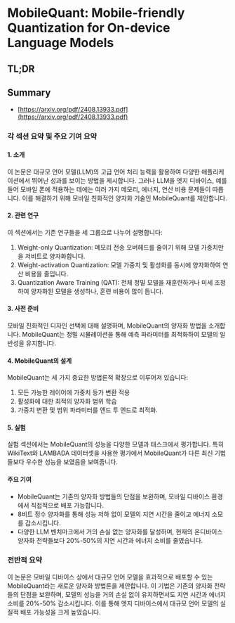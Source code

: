 # MobileQuant: Mobile-friendly Quantization for On-device Language Models
## TL;DR
## Summary
- [https://arxiv.org/pdf/2408.13933.pdf](https://arxiv.org/pdf/2408.13933.pdf)

### 각 섹션 요약 및 주요 기여 요약

#### 1. 소개
이 논문은 대규모 언어 모델(LLM)의 고급 언어 처리 능력을 활용하여 다양한 애플리케이션에서 뛰어난 성과를 보이는 방법을 제시합니다. 그러나 LLM을 엣지 디바이스, 예를 들어 모바일 폰에 적용하는 데에는 여러 가지 메모리, 에너지, 연산 비용 문제들이 따릅니다. 이를 해결하기 위해 모바일 친화적인 양자화 기술인 MobileQuant를 제안합니다.

#### 2. 관련 연구
이 섹션에서는 기존 연구들을 세 그룹으로 나누어 설명합니다: 
1. Weight-only Quantization: 메모리 전송 오버헤드를 줄이기 위해 모델 가중치만을 저비트로 양자화합니다.
2. Weight-activation Quantization: 모델 가중치 및 활성화를 동시에 양자화하여 연산 비용을 줄입니다.
3. Quantization Aware Training (QAT): 전체 정밀 모델을 재훈련하거나 미세 조정하여 양자화된 모델을 생성하나, 훈련 비용이 많이 듭니다.

#### 3. 사전 준비
모바일 친화적인 디자인 선택에 대해 설명하며, MobileQuant의 양자화 방법을 소개합니다. MobileQuant는 정밀 시뮬레이션을 통해 예측 파라미터를 최적화하여 모델의 일반성을 유지합니다.

#### 4. MobileQuant의 설계
MobileQuant는 세 가지 중요한 방법론적 확장으로 이루어져 있습니다:
1. 모든 가능한 레이어에 가중치 등가 변환 적용
2. 활성화에 대한 최적의 양자화 범위 학습
3. 가중치 변환 및 범위 파라미터를 엔드 투 엔드로 최적화.

#### 5. 실험
실험 섹션에서는 MobileQuant의 성능을 다양한 모델과 태스크에서 평가합니다. 특히 WikiText와 LAMBADA 데이터셋을 사용한 평가에서 MobileQuant가 다른 최신 기법들보다 우수한 성능을 보였음을 보여줍니다.

#### 주요 기여
- MobileQuant는 기존의 양자화 방법들의 단점을 보완하며, 모바일 디바이스 환경에서 직접적으로 배포 가능합니다.
- 8비트 정수 양자화를 통해 성능 저하 없이 모델의 지연 시간을 줄이고 에너지 소모를 감소시킵니다.
- 다양한 LLM 벤치마크에서 거의 손실 없는 양자화를 달성하며, 현재의 온디바이스 양자화 전략들보다 20%-50%의 지연 시간과 에너지 소비를 줄였습니다.

### 전반적 요약
이 논문은 모바일 디바이스 상에서 대규모 언어 모델을 효과적으로 배포할 수 있는 MobileQuant라는 새로운 양자화 방법론을 제안합니다. 이 기법은 기존의 양자화 전략들의 단점을 보완하며, 모델의 성능을 거의 손실 없이 유지하면서도 지연 시간과 에너지 소비를 20%-50% 감소시킵니다. 이를 통해 엣지 디바이스에서 대규모 언어 모델의 실질적 배포 가능성을 크게 높였습니다.